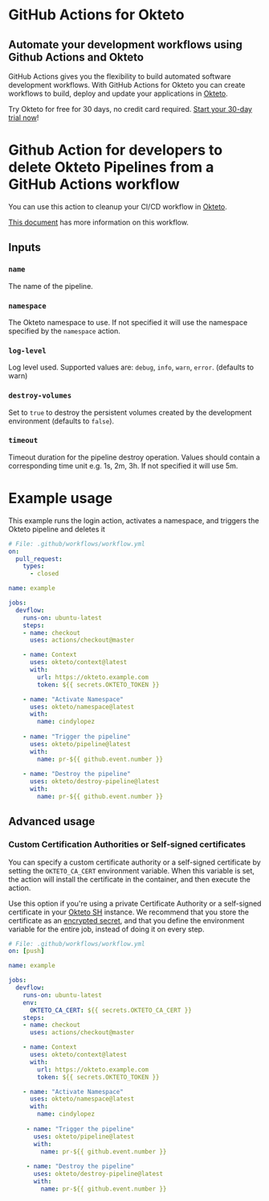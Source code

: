 # GitHub Actions for Okteto

## Automate your development workflows using Github Actions and Okteto
GitHub Actions gives you the flexibility to build automated software development workflows. With GitHub Actions for Okteto you can create workflows to build, deploy and update your applications in [Okteto](https://okteto.com).

Try Okteto for free for 30 days, no credit card required. [Start your 30-day trial now](https://www.okteto.com/free-trial/)!

# Github Action for developers to delete Okteto Pipelines from a GitHub Actions workflow

You can use this action to cleanup your CI/CD workflow in [Okteto](https://okteto.com).

[This document](https://okteto.com/docs/tutorials/getting-started-with-pipelines/index.html) has more information on this workflow.

## Inputs

### `name`

The name of the pipeline.

### `namespace`

The Okteto namespace to use. If not specified it will use the namespace specified by the `namespace` action.

### `log-level`

Log level used. Supported values are: `debug`, `info`, `warn`, `error`. (defaults to warn)

### `destroy-volumes`

Set to `true` to destroy the persistent volumes created by the development environment (defaults to `false`).

### `timeout`

Timeout duration for the pipeline destroy operation. Values should contain a corresponding time unit e.g. 1s, 2m, 3h. If not specified it will use 5m.

# Example usage

This example runs the login action, activates a namespace, and triggers the Okteto pipeline and deletes it

```yaml
# File: .github/workflows/workflow.yml
on: 
  pull_request: 
    types:
      - closed

name: example

jobs:
  devflow:
    runs-on: ubuntu-latest
    steps:
    - name: checkout
      uses: actions/checkout@master    

    - name: Context
      uses: okteto/context@latest
      with:
        url: https://okteto.example.com
        token: ${{ secrets.OKTETO_TOKEN }}

    - name: "Activate Namespace"
      uses: okteto/namespace@latest
      with:
        name: cindylopez
    
    - name: "Trigger the pipeline"
      uses: okteto/pipeline@latest
      with:
        name: pr-${{ github.event.number }}
    
    - name: "Destroy the pipeline"
      uses: okteto/destroy-pipeline@latest
      with:
        name: pr-${{ github.event.number }}
```


## Advanced usage

 ### Custom Certification Authorities or Self-signed certificates

 You can specify a custom certificate authority or a self-signed certificate by setting the `OKTETO_CA_CERT` environment variable. When this variable is set, the action will install the certificate in the container, and then execute the action. 

 Use this option if you're using a private Certificate Authority or a self-signed certificate in your [Okteto SH](https://www.okteto.com/docs/self-hosted/) instance.  We recommend that you store the certificate as an [encrypted secret](https://docs.github.com/en/actions/reference/encrypted-secrets), and that you define the environment variable for the entire job, instead of doing it on every step.


 ```yaml
 # File: .github/workflows/workflow.yml
 on: [push]

 name: example

 jobs:
   devflow:
     runs-on: ubuntu-latest
     env:
       OKTETO_CA_CERT: ${{ secrets.OKTETO_CA_CERT }}
     steps:
     - name: checkout
       uses: actions/checkout@master    

     - name: Context
       uses: okteto/context@latest
       with:
         url: https://okteto.example.com
         token: ${{ secrets.OKTETO_TOKEN }}

     - name: "Activate Namespace"
       uses: okteto/namespace@latest
       with:
         name: cindylopez
      
      - name: "Trigger the pipeline"
        uses: okteto/pipeline@latest
        with:
          name: pr-${{ github.event.number }}
      
      - name: "Destroy the pipeline"
        uses: okteto/destroy-pipeline@latest
        with:
          name: pr-${{ github.event.number }}
```
